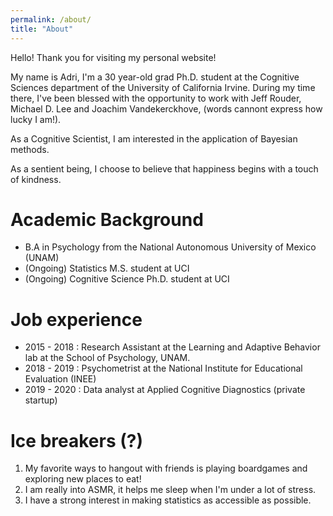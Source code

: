 ```yaml
---
permalink: /about/
title: "About"
---
```


Hello! Thank you for visiting my personal website!

My name is Adri, I'm a 30 year-old grad Ph.D. student at the Cognitive Sciences department of the University of California Irvine. During my time there, I've been blessed with the opportunity to work with Jeff Rouder, Michael D. Lee and Joachim Vandekerckhove, (words cannont express how lucky I am!).

As a Cognitive Scientist, I am interested in the application of Bayesian methods.

As a sentient being, I choose to believe that happiness begins with a touch of kindness. 

# Academic Background
- B.A in Psychology from the National Autonomous University of Mexico (UNAM)
- (Ongoing) Statistics M.S. student at UCI
- (Ongoing) Cognitive Science Ph.D. student at UCI

# Job experience
- 2015 - 2018 : Research Assistant at the Learning and Adaptive Behavior lab at the School of Psychology, UNAM.
- 2018 - 2019 : Psychometrist at the National Institute for Educational Evaluation (INEE)
- 2019 - 2020 : Data analyst at Applied Cognitive Diagnostics (private startup)

# Ice breakers (?)
1. My favorite ways to hangout with friends is playing boardgames and exploring new places to eat!
2. I am really into ASMR, it helps me sleep when I'm under a lot of stress.
3. I have a strong interest in making statistics as accessible as possible.
